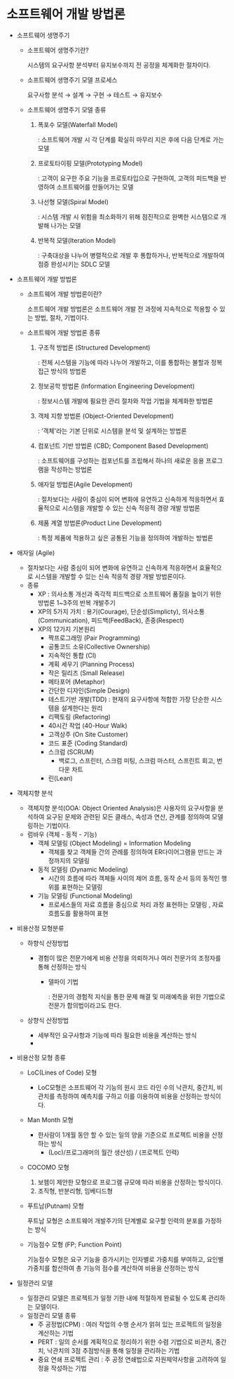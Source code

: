 # 소프트웨어 개발 방법론

- 소프트웨어 생명주기
    - 소프트웨어 생명주기란?
        
        시스템의 요구사항 분석부터 유지보수까지 전 공정을 체계화한 절차이다. 
        
    - 소프트웨어 생명주기 모델 프로세스
        
        요구사항 분석 → 설계 → 구현 → 테스트 → 유지보수 
        
    - 소프트웨어 생명주기 모델 종류
        1. 폭포수 모델(Waterfall Model)
            
            : 소프트웨어 개발 시 각 단계를 확실히 마무리 지은 후에 다음 단계로 가는 모델
            
        2. 프로토타이핑 모델(Prototyping Model)
            
            : 고객이 요구한 주요 기능을 프로토타입으로 구현하여, 고객의 피드백을 반영하여 소프트웨어를 만들어가는 모델
            
        3. 나선형 모델(Spiral Model)
            
            : 시스템 개발 시 위험을 최소화하기 위해 점진적으로 완벽한 시스템으로 개발해 나가는 모델
            
        4. 반복적 모델(Iteration Model)
            
            : 구축대상을 나누어 병렬적으로 개발 후 통합하거나, 반복적으로 개발하여 점증 완성시키는 SDLC 모델
            
    
- 소프트웨어 개발 방법론
    - 소프트웨어 개발 방법론이란?
        
        소프트웨어 개발 방법론은 소프트웨어 개발 전 과정에 지속적으로 적용할 수 있는 방법, 절차, 기법이다.
        
    - 소프트웨어 개발 방법론 종류
        1. 구조적 방법론 (Structured Development)
            
            : 전체 시스템을 기능에 따라 나누어 개발하고, 이를 통합하는 불할과 정복 접근 방식의 방법론
            
        2. 정보공학 방법론 (Information Engineering Development)
            
            : 정보시스템 개발에 필요한 관리 절차와 작업 기법을 체계화한 방법론
            
        3. 객체 지향 방법론 (Object-Oriented Development)
            
            : ‘객체'라는 기본 단위로 시스템을 분석 및 설계하는 방법론 
            
        4. 컴포넌트 기반 방법론 (CBD; Component Based Development)
            
            : 소프트웨어를 구성하는 컴포넌트를 조립해서 하나의 새로운 응용 프로그램을 작성하는 방법론
            
        5. 애자일 방법론(Agile Development)
            
            : 절차보다는 사람이 중심이 되어 변화에 유연하고 신속하게 적응하면서 효율적으로 시스템을 개발할 수 있는 신속 적응적 경량 개발 방법론
            
        6. 제품 계열 방법론(Product Line Development)
            
            : 특정 제품에 적용하고 싶은 공통된 기능을 정의하여 개발하는 방법론
            
- 애자일 (Agile)
    - 절차보다는 사람 중심이 되어 변화에 유연하고 신속하게 적응하면서 효율적으로 시스템을 개발할 수 있는 신속 적응적 경량 개발 방법론이다.
    - 종류
        - XP : 의사소통 개선과 즉각적 피드백으로 소프트웨어 품질을 높이기 위한 방법론 1~3주의 반복 개발주기
        - XP의 5가지 가치  : 용기(Courage), 단순성(Simplicty), 의사소통(Communication), 피드백(FeedBack), 존중(Respect)
        - XP의 12가지 기본원리
            - 짝프로그래밍 (Pair Programming)
            - 공통코드 소유(Collective Ownership)
            - 지속적인 통합 (CI)
            - 계획 세우기 (Planning Process)
            - 작은 릴리즈 (Small Release)
            - 메타포어 (Metaphor)
            - 간단한 디자인(Simple Design)
            - 테스트기반 개발(TDD) : 현재의 요구사항에 적합한 가장 단순한 시스템을 설계한다는 원리
            - 리팩토링 (Refactoring)
            - 40시간 작업 (40-Hour Walk)
            - 고객상주 (On Site Customer)
            - 코드 표준 (Coding Standard)
            - 스크럼 (SCRUM)
                - 백로그, 스프린터, 스크럼 미팅, 스크럼 마스터, 스프린트 회고, 번 다운 차트
            - 린(Lean)
        
- 객체지향 분석
    - 객체지향 분석(OOA: Object Oriented Analysis)은 사용자의 요구사항을 분석하여 요구된 문제와 관련된 모든 클래스, 속성과 연산, 관계를 정의하여 모델링하는 기법이다.
    - 럼바우 (객체 - 동적 - 기능)
        - 객체 모델링 (Object Modeling) = Information Modeling
            - 객체를 찾고 객체들 간의 관례를 정의하여 ER다이어그램을 만드는 과정까지의 모델링
        - 동적 모델링 (Dynamic Modeling)
            - 시간의 흐름에 따라 객체들 사이의 제어 흐름, 동작 순서 등의 동적인 행위를 표현하는 모델링
        - 기능 모델링 (Functional Modeling)
            - 프로세스들의 자료 흐름을 중심으로 처리 과정 표현하는 모델링 , 자료 흐름도를 활용하여 표현
            
- 비용산정 모형분류
    - 하향식 산정방법
        - 경험이 많은 전문가에게 비용 산정을 의뢰하거나 여러 전문가의 조정자를 통해 산정하는 방식
            - 델파이 기법
                
                : 전문가의 경험적 지식을 통한 문제 해결 및 미래예측을 위한 기법으로 전문가 합의법이라고도 한다.
                
    - 상향식 산정방법
        - 세부적인 요구사항과 기능에 따라 필요한 비용을 계산하는 방식
        - 
- 비용산정 모형 종류
    - LoC(Lines of Code) 모형
        - LoC모형은 소프트웨어 각 기능의 원시 코드 라인 수의 낙관치, 중간치, 비관치를 측정하여 예측치를 구하고 이를 이용하여 비용을 산정하는 방식이다.
    - Man Month 모형
        - 한사람이 1개월 동안 할 수 있는 일의 양을 기준으로 프로젝트 비용을 산정하는 방식
            - (Loc)/프로그래머의 월간 생산성) / (프로젝트 인력)
    - COCOMO 모형
        1. 보헴이 제안한 모형으로 프로그램 규모에 따라 비용을 산정하는 방식이다.
        2. 조직형, 반분리형, 임베디드형
    - 푸트남(Putnam) 모형
        
        푸트남 모형은 소프트웨어 개발주기의 단계별로 요구할 인력의 분포를 가정하는 방식
        
    - 기능점수 모형 (FP; Function Point)
        
        기능점수 모형은 요구 기능을 증가시키는 인자별로 가중치를 부여하고, 요인별 가중치를 합산하여 총 기능의 점수를 계산하여 비용을 산정하는 방식
        
- 일정관리 모델
    - 일정관리 모델은 프로젝트가 일정 기한 내에 적절하게 완료될 수 있도록 관리하는 모델이다.
    - 일정관리 모델 종류
        - 주 공정법(CPM) : 여러 작업의 수행 순서가 얽혀 있는 프로젝트의 일정을 계산하는 기법
        - PERT : 일의 순서를 계획적으로 정리하기 위한 수렴 기법으로 비관치, 중간치, 낙관치의 3점 추점방식을 통해 일정을 관리하는 기법
        - 중요 연쇄 프로젝트 관리 : 주 공정 연쇄법으로 자원제약사항을 고려하여 일정을 작성하는 기법